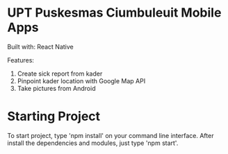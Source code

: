 # UPT Puskesmas Ciumbuleuit Mobile Apps

Built with: React Native

Features:
1. Create sick report from kader
2. Pinpoint kader location with Google Map API
3. Take pictures from Android

# Starting Project

To start project, type 'npm install' on your command line interface.
After install the dependencies and modules, just type 'npm start'.

